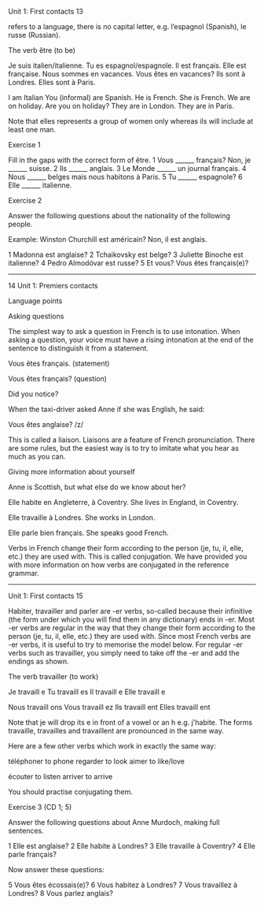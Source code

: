 Unit 1: First contacts
13

refers to a language, there is no capital letter, e.g. l’espagnol (Spanish), le russe (Russian).

The verb être (to be)

Je suis italien/italienne.
Tu es espagnol/espagnole.
Il est français.
Elle est française.
Nous sommes en vacances.
Vous êtes en vacances?
Ils sont à Londres.
Elles sont à Paris.

I am Italian
You (informal) are Spanish.
He is French.
She is French.
We are on holiday.
Are you on holiday?
They are in London.
They are in Paris.

Note that elles represents a group of women only whereas ils will include at least one man.

Exercise 1

Fill in the gaps with the correct form of être.
1 Vous ______ français? Non, je ______ suisse.
2 Ils ______ anglais.
3 Le Monde ______ un journal français.
4 Nous ______ belges mais nous habitons à Paris.
5 Tu ______ espagnole?
6 Elle ______ italienne.

Exercise 2

Answer the following questions about the nationality of the following people.

Example: Winston Churchill est américain?
Non, il est anglais.

1 Madonna est anglaise?
2 Tchaikovsky est belge?
3 Juliette Binoche est italienne?
4 Pedro Almodóvar est russe?
5 Et vous? Vous êtes français(e)?

---

14
Unit 1: Premiers contacts

Language points

Asking questions

The simplest way to ask a question in French is to use intonation. When asking a question, your voice must have a rising intonation at the end of the sentence to distinguish it from a statement.

Vous êtes français. (statement)

Vous êtes français? (question)

Did you notice?

When the taxi-driver asked Anne if she was English, he said:

Vous êtes anglaise?
        /z/

This is called a liaison. Liaisons are a feature of French pronunciation. There are some rules, but the easiest way is to try to imitate what you hear as much as you can.

Giving more information about yourself

Anne is Scottish, but what else do we know about her?

Elle habite en Angleterre, à Coventry.
She lives in England, in Coventry.

Elle travaille à Londres.
She works in London.

Elle parle bien français.
She speaks good French.

Verbs in French change their form according to the person (je, tu, il, elle, etc.) they are used with. This is called conjugation. We have provided you with more information on how verbs are conjugated in the reference grammar.

---

Unit 1: First contacts
15

Habiter, travailler and parler are -er verbs, so-called because their infinitive (the form under which you will find them in any dictionary) ends in -er. Most -er verbs are regular in the way that they change their form according to the person (je, tu, il, elle, etc.) they are used with. Since most French verbs are -er verbs, it is useful to try to memorise the model below. For regular -er verbs such as travailler, you simply need to take off the -er and add the endings as shown.

The verb travailler (to work)

Je travaill e
Tu travaill es
Il travaill e
Elle travaill e

Nous travaill ons
Vous travaill ez
Ils travaill ent
Elles travaill ent

Note that je will drop its e in front of a vowel or an h e.g. j'habite. The forms travaille, travailles and travaillent are pronounced in the same way.

Here are a few other verbs which work in exactly the same way:

téléphoner to phone
regarder to look
aimer to like/love

écouter to listen
arriver to arrive

You should practise conjugating them.

Exercise 3 (CD 1; 5)

Answer the following questions about Anne Murdoch, making full sentences.

1 Elle est anglaise?
2 Elle habite à Londres?
3 Elle travaille à Coventry?
4 Elle parle français?

Now answer these questions:

5 Vous êtes écossais(e)?
6 Vous habitez à Londres?
7 Vous travaillez à Londres?
8 Vous parlez anglais?